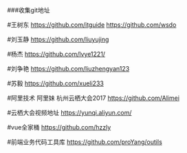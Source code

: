 ###收集git地址
  
#王树东
https://github.com/itguide
https://github.com/wsdo

#刘玉静
https://github.com/liuyujing

#杨杰
https://github.com/lvye1221/

#刘争艳
https://github.com/liuzhengyan123

#苏毅
https://github.com/xueli233

#阿里技术 阿里妹  杭州云栖大会2017
https://github.com/Alimei

#云栖大会视频地址
https://yunqi.aliyun.com/


#vue全家桶
https://github.com/hzzly


#前端业务代码工具库
https://github.com/proYang/outils


